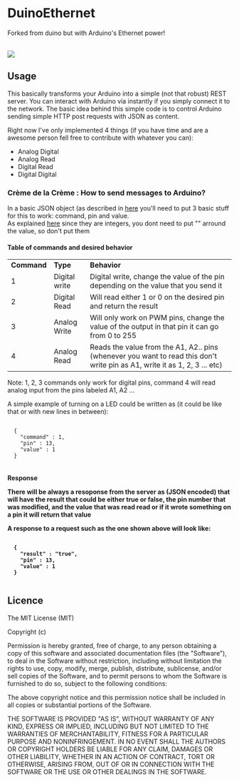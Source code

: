 <h1> DuinoEthernet </h1>
  <p>Forked from duino but with Arduino's Ethernet power!</p><br />
<img src="http://forthebadge.com/images/badges/built-with-love.svg"/>

<h2>Usage</h2>
  <p>This basically transforms your Arduino into a simple (not that robust) REST server. You can interact with
 Arduino via instantly if you simply connect it to the network. The basic idea behind this simple code is to
 control Arduino sending simple HTTP post requests with JSON as content.</p>
 <p>Right now I've only implemented 4 things (if you have time and are a awesome person fell free to 
 contribute with whatever you can):</p>
 <ul>
  <li>Analog Digital</li>
  <li>Analog Read</li>
  <li>Digital Read</li>
  <li>Digital Digital</li>
 </ul>
 
<h3>Crème de la Crème : How to send messages to Arduino?</h3>
 <p>In a basic JSON object (as described in <a href="http://jsonapi.org/format/">here</a> 
 you'll need to put 3 basic stuff for this to work: command, pin and value. <br /> 
 As explained <a href="http://jsonapi.org/format/">here</a> since they are integers, you dont need to put 
 "" arround the value, so don't put them</p>
 
 <h4>Table of commands and desired behavior</h4>
 
 <table style="width:100%">
 <tr>
    <td><strong>Command</strong></td>
    <td><strong>Type</strong></td>
    <td><strong>Behavior<strong></td>
  </tr>
  <tr>
    <td>1</td>
    <td>Digital write</td>
    <td>Digital write, change the value of the pin depending on the value that you send it</td>
  </tr>
  <tr>
    <td>2</td>
    <td>Digital Read</td> 
    <td>Will read either 1 or 0 on the desired pin and return the result</td>
  </tr>
  <tr>
    <td>3</td>
    <td>Analog Write</td> 
    <td>Will only work on PWM pins, change the value of the output in that pin it can go from 0 to 255</td>
  </tr>
  <tr>
    <td>4</td>
    <td>Analog Read</td> 
    <td>Reads the value from the A1, A2.. pins (whenever you want to read this don't write pin as A1, write it as
    1, 2, 3 ... etc)</td>
  </tr>
</table>
 <p>Note: 1, 2, 3 commands only work for digital pins, command 4 will read analog input from the pins labeled A1, A2 ...</p>
 <p>A simple example of turning on a LED could be written as (it could be like that or with new lines in between):</br>
 </p><code>
  {
    "command" : 1,
    "pin" : 13,
    "value" : 1
  }
 </code>
 <h4>Response</h>
 <p>There will be always a resoponse from the server as (JSON encoded) that will have the result that could be
 either true or false, the pin number that was modified, and the value that was read read or if it wrote something 
 on a pin it will return that value</p>
 <p>A response to a request such as the one shown above will look like:</p>
 </p><code>
  {
    "result" : "true",
    "pin" : 13,
    "value" : 1
  }
 </code>
 
 <h2>Licence</h2>
 The MIT License (MIT)

Copyright (c) <year> <copyright holders>

Permission is hereby granted, free of charge, to any person obtaining a copy
of this software and associated documentation files (the "Software"), to deal
in the Software without restriction, including without limitation the rights
to use, copy, modify, merge, publish, distribute, sublicense, and/or sell
copies of the Software, and to permit persons to whom the Software is
furnished to do so, subject to the following conditions:

The above copyright notice and this permission notice shall be included in
all copies or substantial portions of the Software.

THE SOFTWARE IS PROVIDED "AS IS", WITHOUT WARRANTY OF ANY KIND, EXPRESS OR
IMPLIED, INCLUDING BUT NOT LIMITED TO THE WARRANTIES OF MERCHANTABILITY,
FITNESS FOR A PARTICULAR PURPOSE AND NONINFRINGEMENT. IN NO EVENT SHALL THE
AUTHORS OR COPYRIGHT HOLDERS BE LIABLE FOR ANY CLAIM, DAMAGES OR OTHER
LIABILITY, WHETHER IN AN ACTION OF CONTRACT, TORT OR OTHERWISE, ARISING FROM,
OUT OF OR IN CONNECTION WITH THE SOFTWARE OR THE USE OR OTHER DEALINGS IN
THE SOFTWARE.
